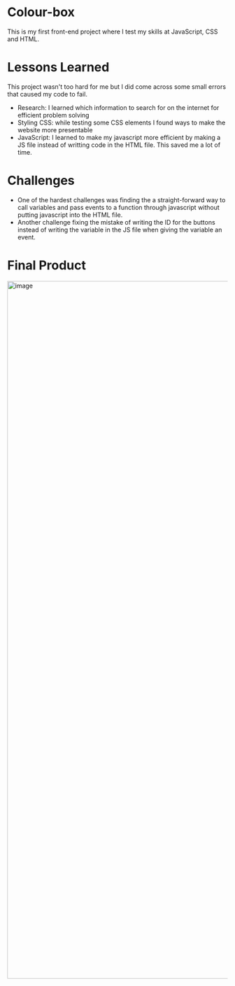 # Colour-box
This is my first front-end project where I test my skills at JavaScript, CSS and HTML.

# Lessons Learned
This project wasn't too hard for me but I did come across some small errors that caused my code to fail.
- Research: I learned which information to search for on the internet for efficient problem solving
- Styling CSS: while testing some CSS elements I found ways to make the website more presentable
- JavaScript: I learned to make my javascript more efficient by making a JS file instead of writting code in the HTML file. This saved me a lot of time.

# Challenges
- One of the hardest challenges was finding the a straight-forward way to call variables and pass events to a function through javascript without putting javascript into the HTML file.
- Another challenge fixing the mistake of writing the ID for the buttons instead of writing the variable in the JS file when giving the variable an event.

# Final Product

<img width="1595" alt="image" src="https://user-images.githubusercontent.com/99900195/158156934-49cc48c6-816f-4c24-a5b5-c01e281a254f.png">

